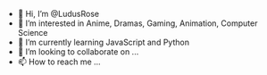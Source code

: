 - 👋 Hi, I’m @LudusRose
- 👀 I’m interested in Anime, Dramas, Gaming, Animation, Computer Science 
- 🌱 I’m currently learning JavaScript and Python
- 💞️ I’m looking to collaborate on ...
- 📫 How to reach me ...

<!---
LudusRose/LudusRose is a ✨ special ✨ repository because its `README.md` (this file) appears on your GitHub profile.
You can click the Preview link to take a look at your changes.
--->
